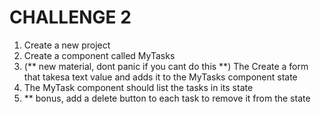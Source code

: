 # CHALLENGE 2

1. Create a new project
2. Create a component called MyTasks
3. (** new material, dont panic if you cant do this **) The Create a form that takesa text value and adds it to the MyTasks component state
4. The MyTask component should list the tasks in its state
5. ** bonus, add a delete button to each task to remove it from the state